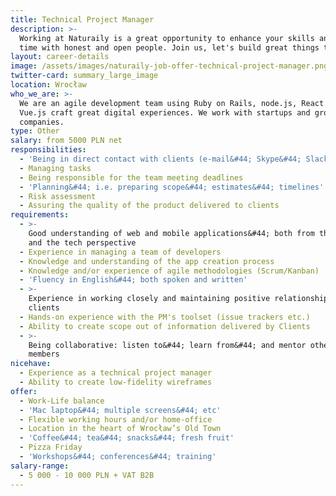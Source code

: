 ```yaml
---
title: Technical Project Manager
description: >-
  Working at Naturaily is a great opportunity to enhance your skills and spend
  time with honest and open people. Join us, let's build great things together!
layout: career-details
image: /assets/images/naturaily-job-offer-technical-project-manager.png
twitter-card: summary_large_image
location: Wrocław
who_we_are: >-
  We are an agile development team using Ruby on Rails, node.js, React.js and
  Vue.js craft great digital experiences. We work with startups and grown-up
  companies.
type: Other
salary: from 5000 PLN net
responsibilities:
  - 'Being in direct contact with clients (e-mail&#44; Skype&#44; Slack)'
  - Managing tasks
  - Being responsible for the team meeting deadlines
  - 'Planning&#44; i.e. preparing scope&#44; estimates&#44; timelines'
  - Risk assessment
  - Assuring the quality of the product delivered to clients
requirements:
  - >-
    Good understanding of web and mobile applications&#44; both from the product
    and the tech perspective
  - Experience in managing a team of developers
  - Knowledge and understanding of the app creation process
  - Knowledge and/or experience of agile methodologies (Scrum/Kanban)
  - 'Fluency in English&#44; both spoken and written'
  - >-
    Experience in working closely and maintaining positive relationships with
    clients
  - Hands-on experience with the PM's toolset (issue trackers etc.)
  - Ability to create scope out of information delivered by Clients
  - >-
    Being collaborative: listen to&#44; learn from&#44; and mentor other team
    members
nicehave:
  - Experience as a technical project manager
  - Ability to create low-fidelity wireframes
offer:
  - Work-Life balance
  - 'Mac laptop&#44; multiple screens&#44; etc'
  - Flexible working hours and/or home-office
  - Location in the heart of Wrocław’s Old Town
  - 'Coffee&#44; tea&#44; snacks&#44; fresh fruit'
  - Pizza Friday
  - 'Workshops&#44; conferences&#44; training'
salary-range:
  - 5 000 - 10 000 PLN + VAT B2B
---
```

